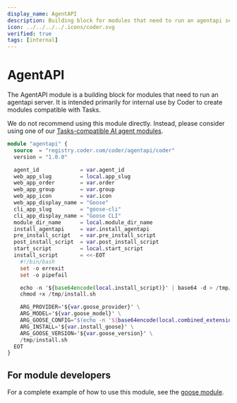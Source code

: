 ```yaml
---
display_name: AgentAPI
description: Building block for modules that need to run an agentapi server
icon: ../../../../.icons/coder.svg
verified: true
tags: [internal]
---
```


# AgentAPI

The AgentAPI module is a building block for modules that need to run an agentapi server. It is intended primarily for internal use by Coder to create modules compatible with Tasks.

We do not recommend using this module directly. Instead, please consider using one of our [Tasks-compatible AI agent modules](https://registry.coder.com/modules?search=tag%3Atasks).

```tf
module "agentapi" {
  source  = "registry.coder.com/coder/agentapi/coder"
  version = "1.0.0"

  agent_id             = var.agent_id
  web_app_slug         = local.app_slug
  web_app_order        = var.order
  web_app_group        = var.group
  web_app_icon         = var.icon
  web_app_display_name = "Goose"
  cli_app_slug         = "goose-cli"
  cli_app_display_name = "Goose CLI"
  module_dir_name      = local.module_dir_name
  install_agentapi     = var.install_agentapi
  pre_install_script   = var.pre_install_script
  post_install_script  = var.post_install_script
  start_script         = local.start_script
  install_script       = <<-EOT
    #!/bin/bash
    set -o errexit
    set -o pipefail

    echo -n '${base64encode(local.install_script)}' | base64 -d > /tmp/install.sh
    chmod +x /tmp/install.sh

    ARG_PROVIDER='${var.goose_provider}' \
    ARG_MODEL='${var.goose_model}' \
    ARG_GOOSE_CONFIG="$(echo -n '${base64encode(local.combined_extensions)}' | base64 -d)" \
    ARG_INSTALL='${var.install_goose}' \
    ARG_GOOSE_VERSION='${var.goose_version}' \
    /tmp/install.sh
  EOT
}
```

## For module developers

For a complete example of how to use this module, see the [goose module](https://github.com/coder/registry/blob/main/registry/coder/modules/goose/main.tf).
